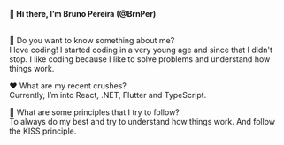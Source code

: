 <div> <b>👋 Hi there, I’m Bruno Pereira (@BrnPer)</b>
<br>
<br>
<p>🌱 Do you want to know something about me?<br>
I love coding! I started coding in a very young age and since that I didn't stop. I like coding because I like to solve problems and understand how things work.
</p>
<p>♥ What are my recent crushes?<br>
 Currently, I’m into React, .NET, Flutter and TypeScript.
</p>
<p>📕 What are some principles that I try to follow?<br>
To always do my best and try to understand how things work. And follow the KISS principle.
</p>

</div>
<!---
BrnPer/BrnPer is a ✨ special ✨ repository because its `README.md` (this file) appears on your GitHub profile.
You can click the Preview link to take a look at your changes.
--->

